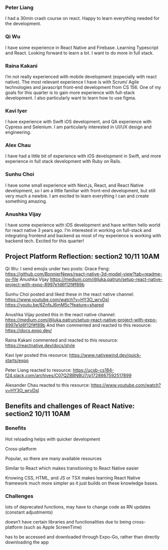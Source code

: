 ### Peter Liang
I had a 30min crash course on react.  Happy to learn everything needed for the development.


### Qi Wu
I have some experience in React Native and Firebase. Learning Typescript and React. Looking  forward to learn a lot. I want to do more in full stack. 


### Raina Kakani
I’m not really experienced with mobile development (especially with react native). The most relevant experience I have is with Scrum/ Agile technologies and javascript front-end development from CS 156. One of my goals for this quarter is to gain more experience with full-stack development. I also particularly want to learn how to use figma. 


### Kavi Iyer
I have experience with Swift iOS development, and QA experience with Cypress and Selenium. I am particularly interested in UI/UX design and engineering. 


### Alex Chau
I have had a little bit of experience with iOS development in Swift, and more experience in full stack development with Ruby on Rails.


### Sunhu Choi
I have some small experience with Next.js, React, and React Native development, so I am a little familiar with front-end development, but still very much a newbie. I am excited to learn everything I can and create something amazing. 

### Anushka Vijay
I have some experience with iOS development and have written hello world for react native 3 years ago. I’m interested in working on full-stack and integrating frontend and backend as most of my experience is working with backend tech. Excited for this quarter!

## Project Platform Reflection: section2 10/11 10AM
Qi Wu: I send emojis under two posts: 
Grace Feng: 
https://github.com/BonnierNews/react-native-3d-model-view?tab=readme-ov-file
Anushka Vijay
https://medium.com/@luka.patrun/setup-react-native-project-with-expo-8997e1d6f12f#f89b

Sunhu Choi posted and liked these in the react native channel:
https://www.youtube.com/watch?v=HY3O_wrvDsI
https://youtu.be/6ZnfsJ6mM5c?feature=shared

Anushka Vijay posted this in the react native channel: https://medium.com/@luka.patrun/setup-react-native-project-with-expo-8997e1d6f12f#f89b
And then commented and reacted to this resource: https://docs.expo.dev/

Raina Kakani commented and reacted to this resource: https://reactnative.dev/docs/style

Kavi Iyer posted this resource: https://www.nativewind.dev/quick-starts/expo 

Peter Liang reacted to resource: https://ucsb-cs184-f24.slack.com/archives/C07QZBBNBU7/p1728667592517899

Alexander Chau reacted to this resource: https://www.youtube.com/watch?v=HY3O_wrvDsI



## Benefits and challenges of React Native: section2 10/11 10AM
### Benefits
Hot reloading helps with quicker development

Cross-platform

Popular, so there are many available resources

Similar to React which makes transitioning to React Native easier

Knowing CSS, HTML, and JS or TSX makes learning React Native framework much more simpler as it just builds on these knowledge bases.

### Challenges
lots of deprecated functions, may have to change code as RN updates (constant adjustments)

doesn’t have certain libraries and functionalities due to being cross-platform (such as Apple ScreenTime)

has to be accessed and downloaded through Expo-Go, rather than directly downloading the app


